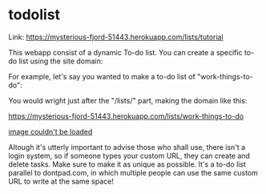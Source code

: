 # todolist

Link: https://mysterious-fjord-51443.herokuapp.com/lists/tutorial

This webapp consist of a dynamic To-do list. You can create a specific to-do list using the site domain:

For example, let's say you wanted to make a to-do list of "work-things-to-do":

You would wright just after the "/lists/" part, making the domain like this:

https://mysterious-fjord-51443.herokuapp.com/lists/work-things-to-do

[image couldn't be loaded](./assets/todolistdoc.png)


Altough it's utterly important to advise those who shall use, there isn't a login system, so if someone types your custom URL, they can create and delete tasks. Make sure to make it as unique as possible. It's a to-do list parallel to dontpad.com, in which multiple people can use the same custom URL to write at the same space! 



